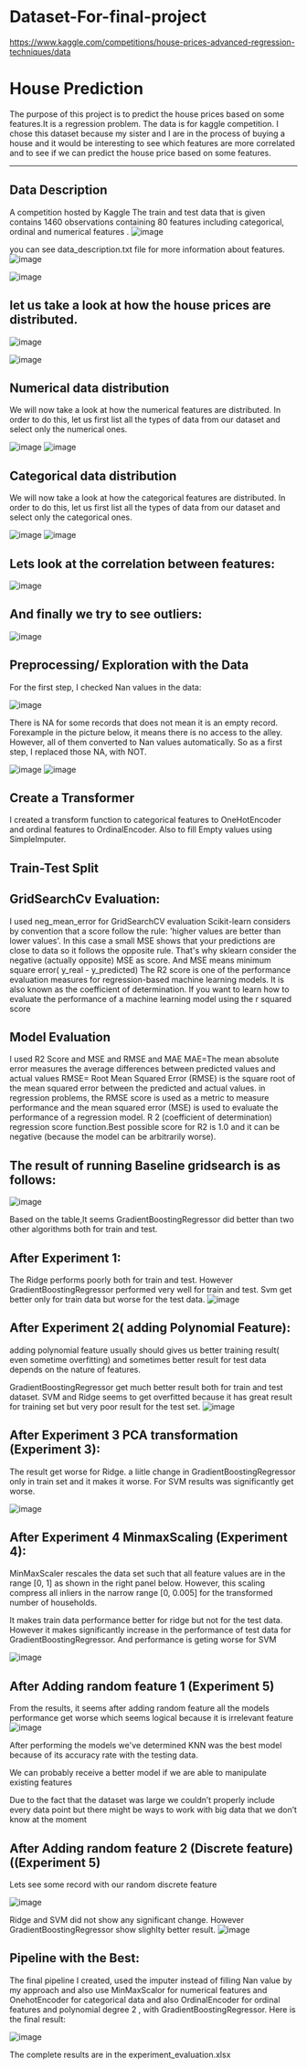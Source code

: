# Dataset-For-final-project

https://www.kaggle.com/competitions/house-prices-advanced-regression-techniques/data

# House Prediction 
The purpose of this project is to predict the house prices based on some features.It is a regression problem. The data is for kaggle competition.
I chose this dataset because my sister and I are in the process of buying a house and it would be interesting to see which features are more correlated and to see if we can predict the house price based on some features.

-------------------------------------------------
## Data Description
A competition hosted by Kaggle
The train  and test data that is given contains 1460  observations containing 80 features including categorical, ordinal and numerical features .
![image](https://user-images.githubusercontent.com/15922299/232814240-3a0984e2-e82a-43ee-a3f2-163f0776dfda.png)

you can see data_description.txt file for more information about features.
![image](https://user-images.githubusercontent.com/15922299/232815125-204d895c-58e7-4f35-9fcc-4432ba3f7da4.png)

![image](https://user-images.githubusercontent.com/15922299/232814936-bfcd3161-3e36-4ffa-b6a3-4ed081bbfd29.png)


## let us take a look at how the house prices are distributed.

![image](https://user-images.githubusercontent.com/15922299/232815578-cc5236ae-66ff-450d-8561-2edac5da44c3.png)

![image](https://user-images.githubusercontent.com/15922299/232816311-203fd4da-d9bb-40c7-baf5-da9015a73386.png)

## Numerical data distribution

We will now take a look at how the numerical features are distributed. In order to do this, let us first list all the types of data from our dataset and select only the numerical ones.

![image](https://user-images.githubusercontent.com/15922299/232816408-1ec299c1-77af-4ef5-bc94-9f6a49910dd9.png)
![image](https://user-images.githubusercontent.com/15922299/232816443-392f01ad-e4b3-48e6-ac21-061074b141c3.png)

## Categorical data distribution

We will now take a look at how the categorical features are distributed. In order to do this, let us first list all the types of data from our dataset and select only the categorical ones.

![image](https://user-images.githubusercontent.com/15922299/232816496-69dec857-a6e0-4ff7-93d9-2061b0c23f62.png)
![image](https://user-images.githubusercontent.com/15922299/232816512-cc6259ce-4c73-4e59-8860-802f716a0cbf.png)

## Lets look at the correlation between features:
![image](https://user-images.githubusercontent.com/15922299/232950993-ed90be9f-3618-4a67-8785-3c540376eec7.png)



## And finally we try to see outliers:
![image](https://user-images.githubusercontent.com/15922299/232823577-9e1ff988-950f-4c50-bbb6-f20fa01d649a.png)

   

## Preprocessing/ Exploration with the Data

For the first step, I checked Nan values in the data:

![image](https://user-images.githubusercontent.com/15922299/232816582-3e0111ba-1a75-42fa-b66a-793c2344675f.png)

There is NA for some records that does not mean it is an empty record. Forexample in the picture below, it means there is no access to the alley. However, all of them converted to Nan values automatically. So as a first step, I replaced those NA, with NOT.

![image](https://user-images.githubusercontent.com/15922299/232824585-caaf58ec-915b-4f06-be83-07232eb7f94f.png)
![image](https://user-images.githubusercontent.com/15922299/232825381-4dd8207f-8b98-48e6-adf8-f3007a4a1ebf.png)

## Create a Transformer 
I created a transform function to categorical features to OneHotEncoder and ordinal features to OrdinalEncoder. Also to fill Empty values using SimpleImputer.

## Train-Test Split
## GridSearchCv Evaluation:
I used neg_mean_error for GridSearchCV evaluation
Scikit-learn considers by convention that a score follow the rule: 'higher values are better than lower values'. In this case a small MSE shows that your predictions are close to data so it follows the opposite rule. That's why sklearn consider the negative (actually opposite) MSE as score.
And MSE means minimum square error( y_real - y_predicted)
The R2 score is one of the performance evaluation measures for regression-based machine learning models. It is also known as the coefficient of determination. If you want to learn how to evaluate the performance of a machine learning model using the r squared score

## Model Evaluation
I used R2 Score and MSE and RMSE and MAE
MAE=The mean absolute error measures the average differences between predicted values and actual values
RMSE= Root Mean Squared Error (RMSE) is the square root of the mean squared error between the predicted and actual values.
in regression problems, the RMSE score is used as a metric to measure performance and the mean squared error (MSE) is used to evaluate the performance of a regression model.
R 2 (coefficient of determination) regression score function.Best possible score for R2 is 1.0 and it can be negative (because the model can be arbitrarily worse).

## The result of running Baseline gridsearch is as follows: 
![image](https://user-images.githubusercontent.com/15922299/232960550-f8aaf7ea-2c90-4834-9e56-7a13a0d87dc1.png)

Based on the table,It seems GradientBoostingRegressor did better than two other algorithms both for train and test.
## After Experiment 1:
The Ridge performs poorly both for train and test. However GradientBoostingRegressor performed very well for train and test.
Svm get better only for train data but worse for the test data.
![image](https://user-images.githubusercontent.com/15922299/232960708-ba1b7717-71a5-4d99-93dc-99a923afc551.png)


## After Experiment 2( adding Polynomial Feature):
adding polynomial feature usually should gives us better training result( even sometime overfitting) and sometimes better result for test data depends on the nature of features.

GradientBoostingRegressor get much better result both for train and test dataset.
SVM and Ridge seems to get overfitted because it has great result for training set but very poor result for the test set.
![image](https://user-images.githubusercontent.com/15922299/232960861-10e4c907-05e4-4cdd-9b0d-f3b28247cff0.png)




## After Experiment 3 PCA transformation (Experiment 3):
The result get worse for Ridge.
a liitle change in GradientBoostingRegressor only in train set and it makes it worse.
For SVM results was significantly get worse.

![image](https://user-images.githubusercontent.com/15922299/232961021-55f89586-7076-464a-88c2-f81605561c80.png)




## After Experiment 4 MinmaxScaling (Experiment 4):
MinMaxScaler rescales the data set such that all feature values are in the range [0, 1] as shown in the right panel below. However, this scaling compress all inliers in the narrow range [0, 0.005] for the transformed number of households.

It makes train data performance better for ridge but not for the test data. However it makes significantly increase in the performance of test data for GradientBoostingRegressor. And performance is geting worse for SVM

![image](https://user-images.githubusercontent.com/15922299/232961144-87fbfe44-24b2-4691-890c-c6bde7baef66.png)



## After Adding random feature 1 (Experiment 5)

From the results, it seems after adding random feature all the models performance get worse which seems logical because it is irrelevant feature
![image](https://user-images.githubusercontent.com/15922299/232961378-198426f7-5f13-43d6-8108-4dfce139fa87.png)


After performing the models we've determined KNN was the best model because of its accuracy rate with the testing data.

We can probably receive a better model if we are able to manipulate existing features 

Due to the fact that the dataset was large we couldn’t properly include every data point but there might be ways to work with big data that we don’t know at the moment

## After Adding random feature 2 (Discrete feature) ((Experiment 5)

Lets see some record with our random discrete feature

![image](https://user-images.githubusercontent.com/15922299/232901223-a699a684-9353-4c1b-9a6b-56edff30d4c8.png)

Ridge and SVM did not show any significant change. However GradientBoostingRegressor show slighlty better result.
![image](https://user-images.githubusercontent.com/15922299/232961508-9a4320ec-41a9-488e-be7f-f88df32ebf08.png)

## Pipeline with the Best:
The final pipeline I created, used the imputer instead of filling Nan value by my approach and also use MinMaxScalor for numerical features and OnehotEncoder for categorical data and also OrdinalEncoder for ordinal features and polynomial degree 2 , with GradientBoostingRegressor. Here is the final result:

![image](https://user-images.githubusercontent.com/15922299/232950652-037800b3-9f38-42bd-a1c3-0401723e4427.png)

The complete results are in the experiment_evaluation.xlsx








